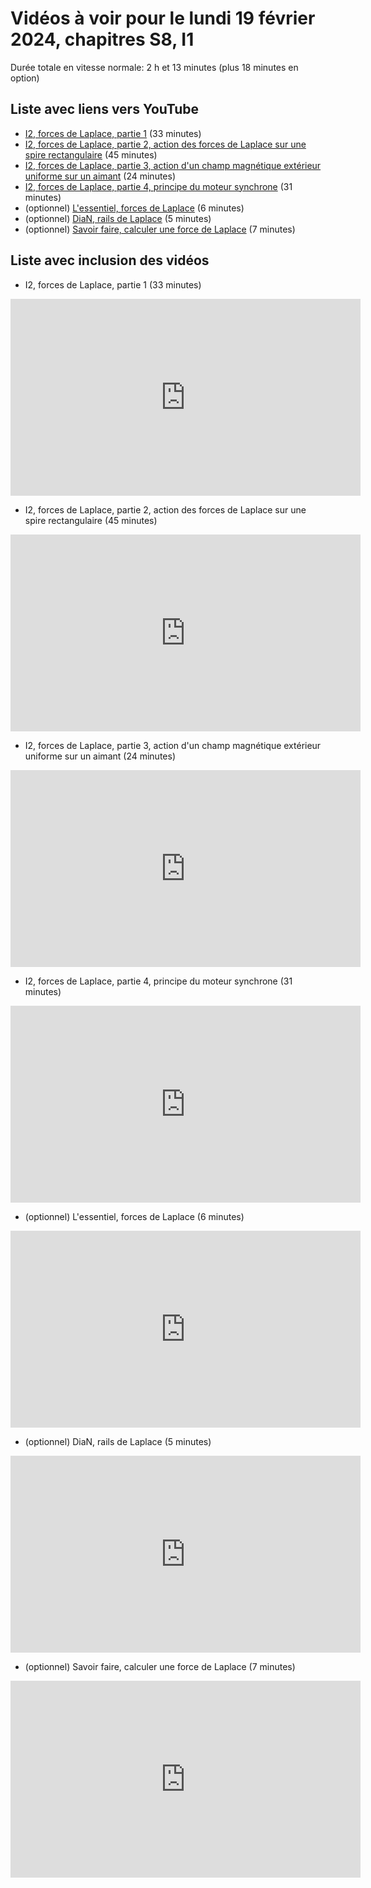 
# Vidéos à voir pour le lundi 19 février 2024, chapitres S8, I1

Durée totale en vitesse normale: 2 h et 13 minutes (plus 18 minutes en option)

## Liste avec liens vers YouTube

*  [I2, forces de Laplace, partie 1](https://youtu.be/CUhJA9H9y3s) (33 minutes)
*  [I2, forces de Laplace, partie 2, action des forces de Laplace sur une spire rectangulaire](https://youtu.be/2t0Zkmru4Pw) (45 minutes)
*  [I2, forces de Laplace, partie 3, action d'un champ magnétique extérieur uniforme sur un aimant](https://youtu.be/sH84mmkkZKU) (24 minutes)
*  [I2, forces de Laplace, partie 4, principe du moteur synchrone](https://youtu.be/embesZcT59w) (31 minutes)
* (optionnel) [L'essentiel, forces de Laplace](https://youtu.be/H9RPVl1mxbk) (6 minutes)
* (optionnel) [DiaN, rails de Laplace](https://youtu.be/4fgPDHTHclc) (5 minutes)
* (optionnel) [Savoir faire, calculer une force de Laplace](https://youtu.be/DdqvG1qYIDo) (7 minutes)

## Liste avec inclusion des vidéos

*  I2, forces de Laplace, partie 1 (33 minutes)

 <div style="text-align:center">
<iframe width="560" height="315" src="https://www.youtube.com/embed/CUhJA9H9y3s" title="YouTube video player" frameborder="0" allow="accelerometer; autoplay; clipboard-write; encrypted-media; gyroscope; picture-in-picture" allowfullscreen></iframe>
</div>
 

*  I2, forces de Laplace, partie 2, action des forces de Laplace sur une spire rectangulaire (45 minutes)

 <div style="text-align:center">
<iframe width="560" height="315" src="https://www.youtube.com/embed/2t0Zkmru4Pw" title="YouTube video player" frameborder="0" allow="accelerometer; autoplay; clipboard-write; encrypted-media; gyroscope; picture-in-picture" allowfullscreen></iframe>
</div>
 

*  I2, forces de Laplace, partie 3, action d'un champ magnétique extérieur uniforme sur un aimant (24 minutes)

 <div style="text-align:center">
<iframe width="560" height="315" src="https://www.youtube.com/embed/sH84mmkkZKU" title="YouTube video player" frameborder="0" allow="accelerometer; autoplay; clipboard-write; encrypted-media; gyroscope; picture-in-picture" allowfullscreen></iframe>
</div>
 

*  I2, forces de Laplace, partie 4, principe du moteur synchrone (31 minutes)

 <div style="text-align:center">
<iframe width="560" height="315" src="https://www.youtube.com/embed/embesZcT59w" title="YouTube video player" frameborder="0" allow="accelerometer; autoplay; clipboard-write; encrypted-media; gyroscope; picture-in-picture" allowfullscreen></iframe>
</div>
 

* (optionnel) L'essentiel, forces de Laplace (6 minutes)

 <div style="text-align:center">
<iframe width="560" height="315" src="https://www.youtube.com/embed/H9RPVl1mxbk" title="YouTube video player" frameborder="0" allow="accelerometer; autoplay; clipboard-write; encrypted-media; gyroscope; picture-in-picture" allowfullscreen></iframe>
</div>
 

* (optionnel) DiaN, rails de Laplace (5 minutes)

 <div style="text-align:center">
<iframe width="560" height="315" src="https://www.youtube.com/embed/4fgPDHTHclc" title="YouTube video player" frameborder="0" allow="accelerometer; autoplay; clipboard-write; encrypted-media; gyroscope; picture-in-picture" allowfullscreen></iframe>
</div>
 

* (optionnel) Savoir faire, calculer une force de Laplace (7 minutes)

 <div style="text-align:center">
<iframe width="560" height="315" src="https://www.youtube.com/embed/DdqvG1qYIDo" title="YouTube video player" frameborder="0" allow="accelerometer; autoplay; clipboard-write; encrypted-media; gyroscope; picture-in-picture" allowfullscreen></iframe>
</div>
 

